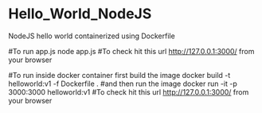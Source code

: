 # Hello_World_NodeJS
NodeJS hello world containerized using Dockerfile

#To run app.js
node app.js
#To check hit this url http://127.0.0.1:3000/ from your browser

#To run inside docker container first build the image
docker build -t helloworld:v1 -f Dockerfile .
#and then run the image
docker run -it -p 3000:3000 helloworld:v1
#To check hit this url http://127.0.0.1:3000/ from your browser
